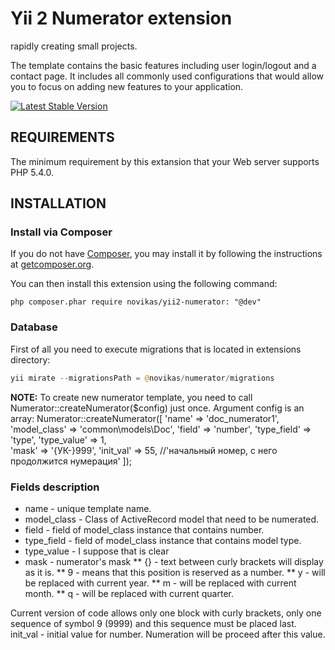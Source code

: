 Yii 2 Numerator extension
============================

rapidly creating small projects.

The template contains the basic features including user login/logout and a contact page.
It includes all commonly used configurations that would allow you to focus on adding new
features to your application.

[![Latest Stable Version](https://poser.pugx.org/yiisoft/yii2-app-basic/v/stable.png)](https://packagist.org/packages/yiisoft/yii2-app-basic)


REQUIREMENTS
------------

The minimum requirement by this extansion that your Web server supports PHP 5.4.0.

INSTALLATION
------------

### Install via Composer

If you do not have [Composer](http://getcomposer.org/), you may install it by following the instructions
at [getcomposer.org](http://getcomposer.org/doc/00-intro.md#installation-nix).

You can then install this extension using the following command:

~~~
php composer.phar require novikas/yii2-numerator: "@dev"
~~~

### Database

First of all you need to execute migrations that is located in extensions directory:

```php
yii mirate --migrationsPath = @novikas/numerator/migrations
```

**NOTE:** 
To create new numerator template, you need to call Numerator::createNumerator($config) just once.
Argument config is an array:
Numerator::createNumerator([
  'name' => 'doc_numerator1', 
  'model_class' => 'common\models\Doc', 
  'field' => 'number', 
  'type_field' => 'type', 
  'type_value' => 1, 	
  'mask' => '{УК-}999', 
  'init_val' => 55, //'начальный номер, с него продолжится нумерация'
]);
### Fields description        
* name - unique template name.
* model_class - Class of ActiveRecord model that need to be numerated.
* field - field of model_class instance that contains number.
* type_field - field of model_class instance that contains model type.
* type_value - I suppose that is clear
* mask - numerator's mask
  ** {} - text between curly brackets will display as it is.
  ** 9 - means that this position is reserved as a number.
  ** y - will be replaced with current year.
  ** m - will be replaced with current month.
  ** q - will be replaced with current quarter.

Current version of code allows only one block with curly brackets, only one sequence of symbol 9 (9999) and this sequence must be placed last.
init_val - initial value for number. Numeration will be proceed after this value.
  
